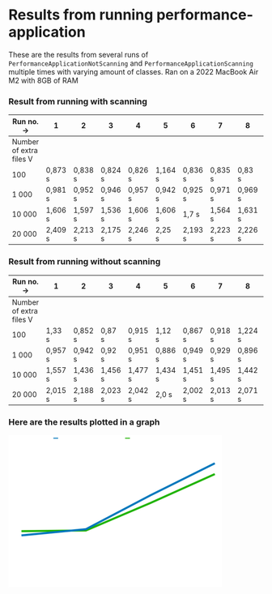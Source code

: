 # Results from running performance-application

These are the results from several runs of `PerformanceApplicationNotScanning` and `PerformanceApplicationScanning` multiple 
times with varying amount of classes.
Ran on a 2022 MacBook Air M2 with 8GB of RAM

### Result from running with scanning
| Run no. ->              | 1       | 2       | 3       | 4       | 5       | 6       | 7       | 8       | 9       | 10      |
|-------------------------|---------|---------|---------|---------|---------|---------|---------|---------|---------|---------|
| Number of extra files V |         |         |         |         |         |         |         |         |         |         |
| 100                     | 0,873 s | 0,838 s | 0,824 s | 0,826 s | 1,164 s | 0,836 s | 0,835 s | 0,83 s  | 0,846 s | 0,818 s |
| 1 000                   | 0,981 s | 0,952 s | 0,946 s | 0,957 s | 0,942 s | 0,925 s | 0,971 s | 0,969 s | 0,96 s  | 0,937 s |
| 10 000                  | 1,606 s | 1,597 s | 1,536 s | 1,606 s | 1,606 s | 1,7 s   | 1,564 s | 1,631 s | 1,577 s | 1,605 s |
| 20 000                  | 2,409 s | 2,213 s | 2,175 s | 2,246 s | 2,25 s  | 2,193 s | 2,223 s | 2,226 s | 2,22 s  | 2,196 s |

### Result from running without scanning
| Run no. ->              | 1       | 2       | 3       | 4       | 5       | 6       | 7       | 8       | 9       | 10      |
|-------------------------|---------|---------|---------|---------|---------|---------|---------|---------|---------|---------|
| Number of extra files V |         |         |         |         |         |         |         |         |         |         |
| 100                     | 1,33 s  | 0,852 s | 0,87 s  | 0,915 s | 1,12 s  | 0,867 s | 0,918 s | 1,224 s | 0,836 s | 1,052 s |
| 1 000                   | 0,957 s | 0,942 s | 0,92 s  | 0,951 s | 0,886 s | 0,949 s | 0,929 s | 0,896 s | 0,93 s  | 0,93 s  |
| 10 000                  | 1,557 s | 1,436 s | 1,456 s | 1,477 s | 1,434 s | 1,451 s | 1,495 s | 1,442 s | 1,46 s  | 1,477 s |
| 20 000                  | 2,015 s | 2,188 s | 2,023 s | 2,042 s | 2,0 s   | 2,002 s | 2,013 s | 2,071 s | 1,952 s | 1,996 s |

### Here are the results plotted in a graph
![result-graph](result-graph.png)